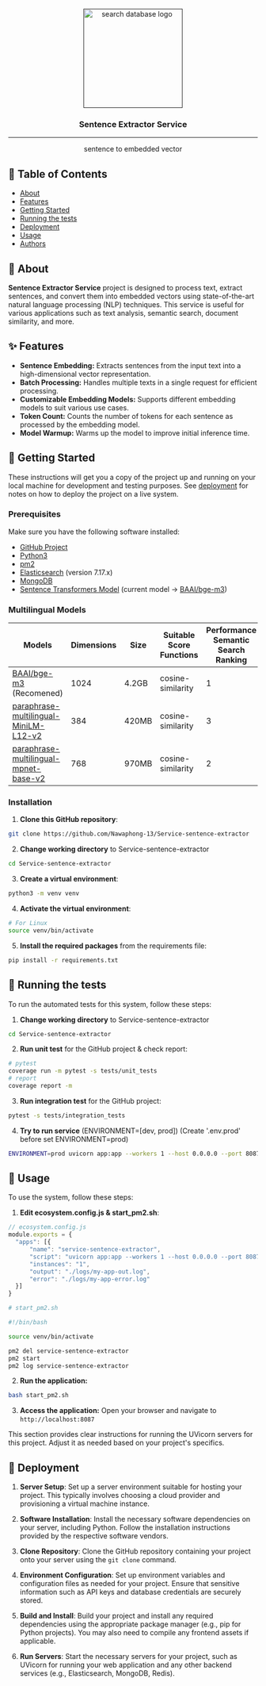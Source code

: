 <p align="center">
  <a href="" rel="noopener">
 <img width=200px height=200px src="https://img5.pic.in.th/file/secure-sv1/Untitled5349eaa69a042138.png" alt="search database logo"></a>
</p>

<h3 align="center">Sentence Extractor Service</h3>

---

<p align="center">sentence to embedded vector
    <br> 
</p>

## 📝 Table of Contents

- [About](#about)
- [Features](#features)
- [Getting Started](#getting_started)
- [Running the tests](#tests)
- [Deployment](#deployment)
- [Usage](#usage)
- [Authors](#authors)

## 🧐 About <a name = "about"></a>

**Sentence Extractor Service** project is designed to process text, extract sentences, and convert them into embedded vectors using state-of-the-art natural language processing (NLP) techniques. This service is useful for various applications such as text analysis, semantic search, document similarity, and more.

## ✨ Features <a name = "features"></a>

- **Sentence Embedding:** Extracts sentences from the input text into a high-dimensional vector representation.
- **Batch Processing:** Handles multiple texts in a single request for efficient processing.
- **Customizable Embedding Models:** Supports different embedding models to suit various use cases.
- **Token Count:** Counts the number of tokens for each sentence as processed by the embedding model.
- **Model Warmup:** Warms up the model to improve initial inference time.

## 🏁 Getting Started <a name = "getting_started"></a>

These instructions will get you a copy of the project up and running on your local machine for development and testing purposes. See [deployment](#deployment) for notes on how to deploy the project on a live system.

### Prerequisites

Make sure you have the following software installed:

- [GitHub Project](https://github.com/Nawaphong-13/Service-sentence-extractor)
- [Python3](https://www.python.org/)
- [pm2](https://pm2.keymetrics.io/docs/usage/quick-start/)
- [Elasticsearch](https://www.elastic.co/) (version 7.17.x)
- [MongoDB](https://www.mongodb.com/)
- [Sentence Transformers Model](https://sbert.net/docs/sentence_transformer/pretrained_models.html#multilingual-models) (current model -> [BAAI/bge-m3](https://huggingface.co/BAAI/bge-m3))

### Multilingual Models
Models | Dimensions | Size | Suitable Score Functions | Performance Semantic Search Ranking
---|---|---|---|---
[BAAI/bge-m3](https://huggingface.co/BAAI/bge-m3) (Recomened) | 1024 | 4.2GB | cosine-similarity | 1
[paraphrase-multilingual-MiniLM-L12-v2](https://huggingface.co/sentence-transformers/paraphrase-multilingual-MiniLM-L12-v2) | 384 | 420MB | cosine-similarity  | 3
[paraphrase-multilingual-mpnet-base-v2](https://huggingface.co/sentence-transformers/paraphrase-multilingual-mpnet-base-v2) | 768 | 970MB | cosine-similarity  | 2

### Installation

1. **Clone this GitHub repository**:
  ```bash
  git clone https://github.com/Nawaphong-13/Service-sentence-extractor
  ```

2. **Change working directory** to Service-sentence-extractor
  ```bash
  cd Service-sentence-extractor
  ```

3. **Create a virtual environment**:
  ```bash
  python3 -m venv venv
  ```

4. **Activate the virtual environment**:
  ```bash
  # For Linux
  source venv/bin/activate
  ```

5. **Install the required packages** from the requirements file:
  ```bash
  pip install -r requirements.txt
  ```



## 🔧 Running the tests <a name = "tests"></a>

To run the automated tests for this system, follow these steps:

1. **Change working directory** to Service-sentence-extractor
  ```bash
  cd Service-sentence-extractor
  ```

2. **Run unit test** for the GitHub project & check report:
  ```bash
  # pytest
  coverage run -m pytest -s tests/unit_tests
  # report
  coverage report -m
  ```

3. **Run integration test** for the GitHub project:
  ```bash
  pytest -s tests/integration_tests
  ```

4. **Try to run service** (ENVIRONMENT=[dev, prod]) (Create '.env.prod' before set ENVIRONMENT=prod)
  ```bash
  ENVIRONMENT=prod uvicorn app:app --workers 1 --host 0.0.0.0 --port 8087 --reload
  ```

## 🎈 Usage <a name="usage"></a>

To use the system, follow these steps:

1. **Edit ecosystem.config.js & start_pm2.sh**:
  ```js
  // ecosystem.config.js
  module.exports = {
    "apps": [{
        "name": "service-sentence-extractor",
        "script": "uvicorn app:app --workers 1 --host 0.0.0.0 --port 8087",
        "instances": "1",
        "output": "./logs/my-app-out.log",
        "error": "./logs/my-app-error.log"
    }]
  }
  ```
  ```bash
  # start_pm2.sh

  #!/bin/bash

  source venv/bin/activate 

  pm2 del service-sentence-extractor
  pm2 start
  pm2 log service-sentence-extractor
  ```

2. **Run the application:**
  ```bash
  bash start_pm2.sh
  ```

3. **Access the application:**
    Open your browser and navigate to `http://localhost:8087`

This section provides clear instructions for running the UVicorn servers for this project. Adjust it as needed based on your project's specifics.

## 🚀 Deployment <a name = "deployment"></a>

1. **Server Setup**: Set up a server environment suitable for hosting your project. This typically involves choosing a cloud provider and provisioning a virtual machine instance.

2. **Software Installation**: Install the necessary software dependencies on your server, including Python. Follow the installation instructions provided by the respective software vendors.

3. **Clone Repository**: Clone the GitHub repository containing your project onto your server using the `git clone` command.

4. **Environment Configuration**: Set up environment variables and configuration files as needed for your project. Ensure that sensitive information such as API keys and database credentials are securely stored.

5. **Build and Install**: Build your project and install any required dependencies using the appropriate package manager (e.g., pip for Python projects). You may also need to compile any frontend assets if applicable.

6. **Run Servers**: Start the necessary servers for your project, such as UVicorn for running your web application and any other backend services (e.g., Elasticsearch, MongoDB, Redis).